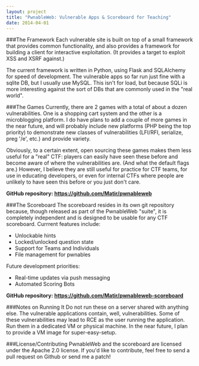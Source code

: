 ```yaml
---
layout: project
title: "PwnableWeb: Vulnerable Apps & Scoreboard for Teaching"
date: 2014-04-01
---
```


###The Framework
Each vulnerable site is built on top of a small framework that provides common functionality, and also provides a framework for building a client for interactive exploitation. (It provides a target to exploit XSS and XSRF against.)

The current framework is written in Python, using Flask and SQLAlchemy for speed of development. The vulnerable apps so far run just fine with a sqlite DB, but I usually use MySQL. This isn't for load, but because SQLi is more interesting against the sort of DBs that are commonly used in the "real world".

###The Games
Currently, there are 2 games with a total of about a dozen vulnerabilities. One is a shopping cart system and the other is a microblogging platform. I do have plans to add a couple of more games in the near future, and will probably include new platforms (PHP being the top priority) to demonstrate new classes of vulnerabilities (LFI/RFI, serialize, preg '/e', etc.) and provide variety.

Obviously, to a certain extent, open sourcing these games makes them less useful for a "real" CTF: players can easily have seen these before and become aware of where the vulnerabilities are. (And what the default flags are.) However, I believe they are still useful for practice for CTF teams, for use in educating developers, or even for internal CTFs where people are unlikely to have seen this before or you just don't care.

**GitHub repository: <https://github.com/Matir/pwnableweb>**

###The Scoreboard
The scoreboard resides in its own git repository because, though released as part of the PwnableWeb "suite", it is completely independent and is designed to be usable for any CTF scoreboard. Currrent features include:

* Unlockable hints
* Locked/unlocked question state
* Support for Teams and Individuals
* File management for pwnables

Future development priorities:

* Real-time updates via push messaging
* Automated Scoring Bots

**GitHub repository: <https://github.com/Matir/pwnableweb-scoreboard>**

###Notes on Running It
Do not run these on a server shared with anything else. The vulnerable applications contain, well, vulnerabilities. Some of these vulnerabilities may lead to RCE as the user running the application. Run them in a dedicated VM or physical machine. In the near future, I plan to provide a VM image for super-easy-setup.

###License/Contributing
PwnableWeb and the scoreboard are licensed under the Apache 2.0 license. If you'd like to contribute, feel free to send a pull request on Github or send me a patch!
